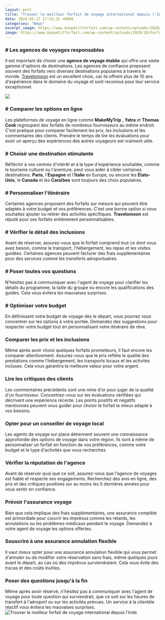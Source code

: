 ```yaml
---
layout: post
title: "Trouver le meilleur forfait de voyage international depuis l'Inde"
date: 2024-02-17 17:53:31 +0000
categories: "News"
excerpt_image: https://www.monpetitforfait.com/wp-content/uploads/2020/10/Forfait-international-Free-Mobile.png
image: https://www.monpetitforfait.com/wp-content/uploads/2020/10/Forfait-international-Free-Mobile.png
---
```


### # Les agences de voyages responsables 
Il est important de choisir une **agence de voyage établie** qui offre une vaste gamme d'options de destinations. Les agences de confiance proposent souvent des forfaits vers diverses destinations populaires à travers le monde. [Travelomoon](https://codeoffers.github.io/2024-01-05-u092c-u094b-u0938-u094d-u0928-u093f-u092f-u093e-u0914-u0930-u0939-u0930-u094d-u0938-u0947-u0917-u09/) est un excellent choix, car ils offrent plus de 10 ans d'expérience dans le domaine du voyage et sont reconnus pour leur service exceptionnel. 

![](https://www.internationalboost.com/wp-content/uploads/2021/05/Forfait-Voyage-2.png)
### # Comparer les options en ligne
Les plateformes de voyage en ligne comme **MakeMyTrip** , **Yatra** et **Thomas Cook** regroupent des forfaits de nombreux fournisseurs au même endroit. C'est pratique pour comparer facilement les prix, les inclusions et les commentaires des clients. Prendre le temps de lire les évaluations pour avoir un aperçu des expériences des autres voyageurs est vraiment utile.
### # Choisir une destination stimulante
Réfléchir à vos centres d'intérêt et à la type d'expérience souhaitée, comme le tourisme culturel ou l'aventure, peut vous aider à cibler certaines destinations. **Paris**, l'**Espagne** et l'**Italie** en Europe, ou encore les **États-Unis**, le **Canada** et les **Caraïbes** sont toujours des choix populaires. 
### # Personnaliser l'itinéraire
Certaines agences proposent des forfaits sur mesure qui peuvent être adaptés à votre budget et vos préférences. C'est une bonne option si vous souhaitez ajouter ou retirer des activités spécifiques. **Travelomoon** est réputé pour ses forfaits entièrement personnalisables.
### # Vérifier le détail des inclusions
Avant de réserver, assurez-vous que le forfait comprend tout ce dont vous avez besoin, comme le transport, l'hébergement, les repas et les visites guidées. Certaines agences peuvent facturer des frais supplémentaires pour des services comme les transferts aéroportuaires.
### # Poser toutes vos questions
N'hésitez pas à communiquer avec l'agent de voyage pour clarifier les détails du programme, la taille du groupe ou encore les qualifications des guides. Cela vous évitera les mauvaises surprises. 
### # Optimiser votre budget 
En définissant votre budget de voyage dès le départ, vous pourrez vous concentrer sur les options à votre portée. Demandez des suggestions pour respecter votre budget tout en personnalisant votre itinéraire de rêve.
### Comparer les prix et les inclusions
Même après avoir choisi quelques forfaits prometteurs, il faut encore les comparer attentivement. Assurez-vous que le prix reflète la qualité des prestations comme l'hébergement, les transports locaux et les activités incluses. Cela vous garantira la meilleure valeur pour votre argent.
### Lire les critiques des clients
Les commentaires précédents sont une mine d'or pour juger de la qualité d'un fournisseur. Concentrez-vous sur les évaluations vérifiées qui décrivent une expérience récente. Les points positifs et négatifs mentionnés peuvent vous guider pour choisir le forfait le mieux adapté à vos besoins.
### Opter pour un conseiller de voyage local
Les agents de voyage sur place détiennent souvent une connaissance approfondie des options de voyage dans votre région. Ils sont à même de personnaliser un forfait en fonction de vos préférences, comme votre budget et le type d'activités que vous recherchez.
### Vérifier la réputation de l'agence
Avant de réserver quoi que ce soit, assurez-vous que l'agence de voyages est fiable et respecte ses engagements. Recherchez des avis en ligne, des prix et des critiques positives sur au moins les 5 dernières années pour vous sentir en confiance.  
### Prévoir l'assurance voyage 
Bien que cela implique des frais supplémentaires, une assurance complète est primordiale pour couvrir les imprévus comme les retards, les annulations ou les problèmes médicaux pendant le voyage. Demandez à votre agent de voyage les options offertes.
### Souscrire à une assurance annulation flexible
Il vaut mieux opter pour une assurance annulation flexible qui vous permet d'annuler ou de modifier votre réservation sans frais, même quelques jours avant le départ, au cas où des imprévus surviendraient. Cela vous évite des tracas et des coûts inutiles.
### Poser des questions jusqu'à la fin 
Même après avoir réservé, n'hésitez pas à communiquer avec l'agent de voyage pour toute question qui surviendrait, que ce soit sur les heures de transfert à l'aéroport ou sur les activités prévues. Un service à la clientèle réactif vous évitera les mauvaises surprises.
![Trouver le meilleur forfait de voyage international depuis l'Inde](https://www.monpetitforfait.com/wp-content/uploads/2020/10/Forfait-international-Free-Mobile.png)